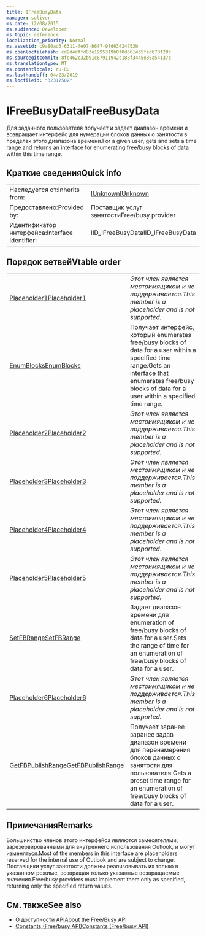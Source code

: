 ```yaml
---
title: IFreeBusyData
manager: soliver
ms.date: 12/08/2015
ms.audience: Developer
ms.topic: reference
localization_priority: Normal
ms.assetid: c9a80ad3-6311-fe07-b6f7-9fd63424753b
ms.openlocfilehash: cd9d4dffd83e1995319b0f0d661435fedb78f28c
ms.sourcegitcommit: 8fe462c32b91c87911942c188f3445e85a54137c
ms.translationtype: MT
ms.contentlocale: ru-RU
ms.lasthandoff: 04/23/2019
ms.locfileid: "32317502"
---
```

# <a name="ifreebusydata"></a><span data-ttu-id="52969-102">IFreeBusyData</span><span class="sxs-lookup"><span data-stu-id="52969-102">IFreeBusyData</span></span>

<span data-ttu-id="52969-103">Для заданного пользователя получает и задает диапазон времени и возвращает интерфейс для нумерации блоков данных о занятости в пределах этого диапазона времени.</span><span class="sxs-lookup"><span data-stu-id="52969-103">For a given user, gets and sets a time range and returns an interface for enumerating free/busy blocks of data within this time range.</span></span>
  
## <a name="quick-info"></a><span data-ttu-id="52969-104">Краткие сведения</span><span class="sxs-lookup"><span data-stu-id="52969-104">Quick info</span></span>

|||
|:-----|:-----|
|<span data-ttu-id="52969-105">Наследуется от:</span><span class="sxs-lookup"><span data-stu-id="52969-105">Inherits from:</span></span>  <br/> |[<span data-ttu-id="52969-106">IUnknown</span><span class="sxs-lookup"><span data-stu-id="52969-106">IUnknown</span></span>](https://msdn.microsoft.com/library/33f1d79a-33fc-4ce5-a372-e08bda378332%28Office.15%29.aspx) <br/> |
|<span data-ttu-id="52969-107">Предоставлено:</span><span class="sxs-lookup"><span data-stu-id="52969-107">Provided by:</span></span>  <br/> |<span data-ttu-id="52969-108">Поставщик услуг занятости</span><span class="sxs-lookup"><span data-stu-id="52969-108">Free/busy provider</span></span>  <br/> |
|<span data-ttu-id="52969-109">Идентификатор интерфейса:</span><span class="sxs-lookup"><span data-stu-id="52969-109">Interface identifier:</span></span>  <br/> |<span data-ttu-id="52969-110">IID_IFreeBusyData</span><span class="sxs-lookup"><span data-stu-id="52969-110">IID_IFreeBusyData</span></span>  <br/> |
   
## <a name="vtable-order"></a><span data-ttu-id="52969-111">Порядок ветвей</span><span class="sxs-lookup"><span data-stu-id="52969-111">Vtable order</span></span>

|||
|:-----|:-----|
|[<span data-ttu-id="52969-112">Placeholder1</span><span class="sxs-lookup"><span data-stu-id="52969-112">Placeholder1</span></span>](ifreebusydata-placeholder1.md) <br/> | <span data-ttu-id="52969-113">*Этот член является местоимящиком и не поддерживается.*</span><span class="sxs-lookup"><span data-stu-id="52969-113">*This member is a placeholder and is not supported.*</span></span>  <br/> |
|[<span data-ttu-id="52969-114">EnumBlocks</span><span class="sxs-lookup"><span data-stu-id="52969-114">EnumBlocks</span></span>](ifreebusydata-enumblocks.md) <br/> |<span data-ttu-id="52969-115">Получает интерфейс, который enumerates free/busy blocks of data for a user within a specified time range.</span><span class="sxs-lookup"><span data-stu-id="52969-115">Gets an interface that enumerates free/busy blocks of data for a user within a specified time range.</span></span>  <br/> |
|[<span data-ttu-id="52969-116">Placeholder2</span><span class="sxs-lookup"><span data-stu-id="52969-116">Placeholder2</span></span>](ifreebusydata-placeholder2.md) <br/> | <span data-ttu-id="52969-117">*Этот член является местоимящиком и не поддерживается.*</span><span class="sxs-lookup"><span data-stu-id="52969-117">*This member is a placeholder and is not supported.*</span></span>  <br/> |
|[<span data-ttu-id="52969-118">Placeholder3</span><span class="sxs-lookup"><span data-stu-id="52969-118">Placeholder3</span></span>](ifreebusydata-placeholder3.md) <br/> | <span data-ttu-id="52969-119">*Этот член является местоимящиком и не поддерживается.*</span><span class="sxs-lookup"><span data-stu-id="52969-119">*This member is a placeholder and is not supported.*</span></span>  <br/> |
|[<span data-ttu-id="52969-120">Placeholder4</span><span class="sxs-lookup"><span data-stu-id="52969-120">Placeholder4</span></span>](ifreebusydata-placeholder4.md) <br/> | <span data-ttu-id="52969-121">*Этот член является местоимящиком и не поддерживается.*</span><span class="sxs-lookup"><span data-stu-id="52969-121">*This member is a placeholder and is not supported.*</span></span>  <br/> |
|[<span data-ttu-id="52969-122">Placeholder5</span><span class="sxs-lookup"><span data-stu-id="52969-122">Placeholder5</span></span>](ifreebusydata-placeholder5.md) <br/> | <span data-ttu-id="52969-123">*Этот член является местоимящиком и не поддерживается.*</span><span class="sxs-lookup"><span data-stu-id="52969-123">*This member is a placeholder and is not supported.*</span></span>  <br/> |
|[<span data-ttu-id="52969-124">SetFBRange</span><span class="sxs-lookup"><span data-stu-id="52969-124">SetFBRange</span></span>](ifreebusydata-setfbrange.md) <br/> |<span data-ttu-id="52969-125">Задает диапазон времени для enumeration of free/busy blocks of data for a user.</span><span class="sxs-lookup"><span data-stu-id="52969-125">Sets the range of time for an enumeration of free/busy blocks of data for a user.</span></span>  <br/> |
|[<span data-ttu-id="52969-126">Placeholder6</span><span class="sxs-lookup"><span data-stu-id="52969-126">Placeholder6</span></span>](ifreebusydata-placeholder6.md) <br/> | <span data-ttu-id="52969-127">*Этот член является местоимящиком и не поддерживается.*</span><span class="sxs-lookup"><span data-stu-id="52969-127">*This member is a placeholder and is not supported.*</span></span>  <br/> |
|[<span data-ttu-id="52969-128">GetFBPublishRange</span><span class="sxs-lookup"><span data-stu-id="52969-128">GetFBPublishRange</span></span>](ifreebusydata-getfbpublishrange.md) <br/> |<span data-ttu-id="52969-129">Получает заранее заранее задав диапазон времени для перенамерения блоков данных о занятости для пользователя.</span><span class="sxs-lookup"><span data-stu-id="52969-129">Gets a preset time range for an enumeration of free/busy blocks of data for a user.</span></span>  <br/> |
   
## <a name="remarks"></a><span data-ttu-id="52969-130">Примечания</span><span class="sxs-lookup"><span data-stu-id="52969-130">Remarks</span></span>

<span data-ttu-id="52969-131">Большинство членов этого интерфейса являются замесятелями, зарезервированными для внутреннего использования Outlook, и могут изменяться.</span><span class="sxs-lookup"><span data-stu-id="52969-131">Most of the members in this interface are placeholders reserved for the internal use of Outlook and are subject to change.</span></span> <span data-ttu-id="52969-132">Поставщики услуг занятости должны реализовывать их только в указанном режиме, возвращая только указанные возвращаемые значения.</span><span class="sxs-lookup"><span data-stu-id="52969-132">Free/busy providers must implement them only as specified, returning only the specified return values.</span></span>
  
## <a name="see-also"></a><span data-ttu-id="52969-133">См. также</span><span class="sxs-lookup"><span data-stu-id="52969-133">See also</span></span>

- [<span data-ttu-id="52969-134">О доступности API</span><span class="sxs-lookup"><span data-stu-id="52969-134">About the Free/Busy API</span></span>](about-the-free-busy-api.md)
- [<span data-ttu-id="52969-135">Constants (Free/busy API)</span><span class="sxs-lookup"><span data-stu-id="52969-135">Constants (Free/busy API)</span></span>](constants-free-busy-api.md)

